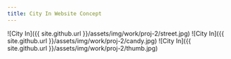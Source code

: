 ```yaml
---
title: City In Website Concept
---
```

![City In]({{ site.github.url }}/assets/img/work/proj-2/street.jpg)
![City In]({{ site.github.url }}/assets/img/work/proj-2/candy.jpg)
![City In]({{ site.github.url }}/assets/img/work/proj-2/thumb.jpg)
